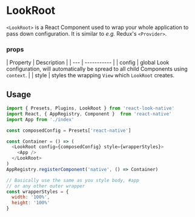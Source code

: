 # LookRoot

`<LookRoot>` is a React Component used to wrap your whole application to pass down configuration. It is similar to *e.g.* Redux's `<Provider>`.<br>


### props
| Property | Description |
| ---  | ----------- |
| config | global Look configuration, will automatically be spread to all child Components using `context`. |
| style | styles the wrapping `View` which `LookRoot` creates.

## Usage
```javascript
import { Presets, Plugins, LookRoot } from 'react-look-native'
import React, { AppRegistry, Component }  from 'react-native'
import App from './index'

const composedConfig = Presets['react-native']

const Container = () => (
  <LookRoot config={composedConfig} style={wrapperStyles}>
    <App />
  </LookRoot>
)
AppRegistry.registerComponent('native', () => Container)

// Basically use the same as you style body, #app
// or any other outer wrapper
const wrapperStyles = {
  width: '100%',
  height: '100%'
}
```
